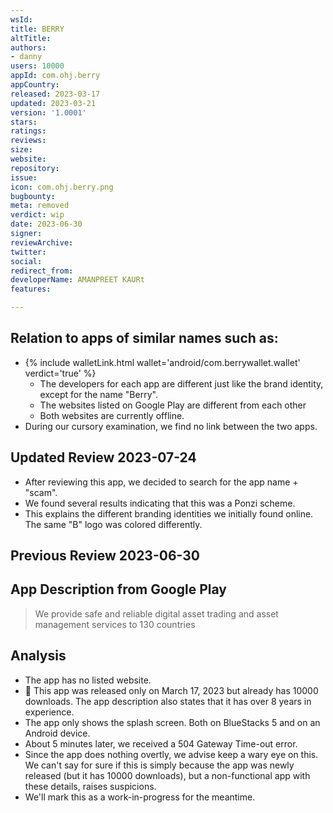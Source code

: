 ```yaml
---
wsId: 
title: BERRY
altTitle: 
authors:
- danny
users: 10000
appId: com.ohj.berry
appCountry: 
released: 2023-03-17
updated: 2023-03-21
version: '1.0001'
stars: 
ratings: 
reviews: 
size: 
website: 
repository: 
issue: 
icon: com.ohj.berry.png
bugbounty: 
meta: removed
verdict: wip
date: 2023-06-30
signer: 
reviewArchive: 
twitter: 
social: 
redirect_from: 
developerName: AMANPREET KAURt
features: 

---
```


## Relation to apps of similar names such as:

- {% include walletLink.html wallet='android/com.berrywallet.wallet' verdict='true' %}
  - The developers for each app are different just like the brand identity, except for the name "Berry".
  - The websites listed on Google Play are different from each other
  - Both websites are currently offline.
- During our cursory examination, we find no link between the two apps.

## Updated Review 2023-07-24

- After reviewing this app, we decided to search for the app name + "scam". 
- We found several results indicating that this was a Ponzi scheme. 
- This explains the different branding identities we initially found online. The same "B" logo was colored differently. 

## Previous Review 2023-06-30

## App Description from Google Play

> We provide safe and reliable digital asset trading and asset management services to 130 countries

## Analysis

- The app has no listed website.
- 🚩 This app was released only on March 17, 2023 but already has 10000 downloads. The app description also states that it has over 8 years in experience.
- The app only shows the splash screen. Both on BlueStacks 5 and on an Android device.
- About 5 minutes later, we received a 504 Gateway Time-out error.
- Since the app does nothing overtly, we advise keep a wary eye on this. We can't say for sure if this is simply because the app was newly released (but it has 10000 downloads), but a non-functional app with these details, raises suspicions.
- We'll mark this as a work-in-progress for the meantime.
